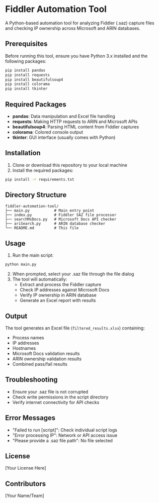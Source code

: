 # Fiddler Automation Tool

A Python-based automation tool for analyzing Fiddler (.saz) capture files and checking IP ownership across Microsoft and ARIN databases.

## Prerequisites

Before running this tool, ensure you have Python 3.x installed and the following packages:

```bash
pip install pandas
pip install requests
pip install beautifulsoup4
pip install colorama
pip install tkinter
```

## Required Packages

- **pandas**: Data manipulation and Excel file handling
- **requests**: Making HTTP requests to ARIN and Microsoft APIs
- **beautifulsoup4**: Parsing HTML content from Fiddler captures
- **colorama**: Colored console output
- **tkinter**: GUI interface (usually comes with Python)

## Installation

1. Clone or download this repository to your local machine
2. Install the required packages:
```bash
pip install -r requirements.txt
```

## Directory Structure

```
fiddler-automation-tool/
├── main.py           # Main entry point
├── index.py          # Fiddler SAZ file processor
├── searchMsDocs.py   # Microsoft Docs API checker
├── ariSearch.py      # ARIN database checker
└── README.md         # This file
```

## Usage

1. Run the main script:
```bash
python main.py
```

2. When prompted, select your .saz file through the file dialog
3. The tool will automatically:
   - Extract and process the Fiddler capture
   - Check IP addresses against Microsoft Docs
   - Verify IP ownership in ARIN database
   - Generate an Excel report with results

## Output

The tool generates an Excel file (`filtered_results.xlsx`) containing:
- Process names
- IP addresses
- Hostnames
- Microsoft Docs validation results
- ARIN ownership validation results
- Combined pass/fail results

## Troubleshooting

- Ensure your .saz file is not corrupted
- Check write permissions in the script directory
- Verify internet connectivity for API checks

## Error Messages

- "Failed to run [script]": Check individual script logs
- "Error processing IP": Network or API access issue
- "Please provide a .saz file path": No file selected

## License

[Your License Here]

## Contributors

[Your Name/Team]